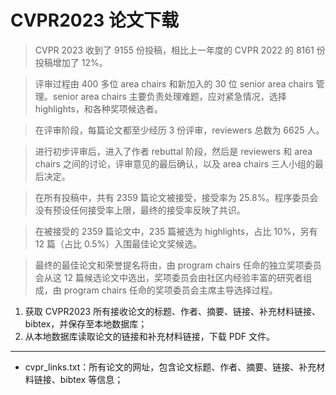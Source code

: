 # CVPR2023 论文下载

> CVPR 2023 收到了 9155 份投稿，相比上一年度的 CVPR 2022 的 8161 份投稿增加了 12%。

> 评审过程由 400 多位 area chairs 和新加入的 30 位 senior area chairs 管理。senior area chairs 主要负责处理难题，应对紧急情况，选择 highlights，和各种奖项候选者。

> 在评审阶段，每篇论文都至少经历 3 份评审，reviewers 总数为 6625 人。

> 进行初步评审后，进入了作者 rebuttal 阶段，然后是 reviewers 和 area chairs 之间的讨论，评审意见的最后确认，以及 area chairs 三人小组的最后决定。

> 在所有投稿中，共有 2359 篇论文被接受，接受率为 25.8%。程序委员会没有预设任何接受率上限，最终的接受率反映了共识。

> 在被接受的 2359 篇论文中，235 篇被选为 highlights，占比 10%，另有 12 篇（占比 0.5%）入围最佳论文奖候选。

> 最终的最佳论文和荣誉提名将由，由 program chairs 任命的独立奖项委员会从这 12 篇候选论文中选出，奖项委员会由社区内经验丰富的研究者组成，由 program chairs 任命的奖项委员会主席主导选择过程。


1. 获取 CVPR2023 所有接收论文的标题、作者、摘要、链接、补充材料链接、bibtex，并保存至本地数据库；
2. 从本地数据库读取论文的链接和补充材料链接，下载 PDF 文件。

---

* cvpr_links.txt：所有论文的网址，包含论文标题、作者、摘要、链接、补充材料链接、bibtex 等信息；
